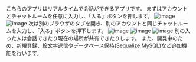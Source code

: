 こちらのアプリはリアルタイムで会話ができるアプリです。
まずはアカウントとチャットルームを任意に入力し、「入る」ボタンを押します。
![image](https://github.com/user-attachments/assets/8239a1bc-21bf-46c1-b9e0-99577604a1a4)
![image](https://github.com/user-attachments/assets/50b035d6-8fec-4038-aad2-3a75ff7b9bc9)
次は別のブラウザのタブを開き、別のアカウントと同じチャットルームを入力し、「入る」ボタンを押下します。
![image](https://github.com/user-attachments/assets/80591037-c897-4177-847c-397433480de0)
![image](https://github.com/user-attachments/assets/c44ac267-3e7a-4b5b-b6e2-8805d921deb4)
![image](https://github.com/user-attachments/assets/f526aee3-bb4c-4d60-8f24-a8ca9ebb9daa)
別の入った人は会話できたり現在の場所が共有できたりします。
また、開発中のため、新規登録、絵文字送信やデータベース保持(Sequalize,MySQL)など追加機能を行います。
